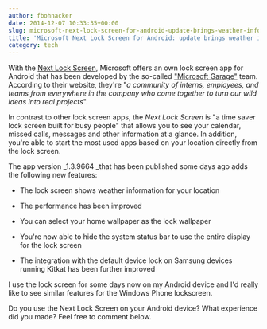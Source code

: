 ```yaml
---
author: fbohnacker
date: 2014-12-07 10:33:35+00:00
slug: microsoft-next-lock-screen-for-android-update-brings-weather-information
title: 'Microsoft Next Lock Screen for Android: update brings weather information'
category: tech
---
```

With the [Next Lock Screen](https://play.google.com/store/apps/details?id=com.microsoft.next), Microsoft offers an own lock screen app for Android that has been developed by the so-called ["Microsoft Garage"](http://www.microsoft.com/en-us/garage/) team. According to their website, they're "_a community of interns, employees, and teams from everywhere in the company who come together to turn our wild ideas into real projects_".

In contrast to other lock screen apps, the _Next Lock Screen_ is "a time saver lock screen built for busy people" that allows you to see your calendar, missed calls, messages and other information at a glance. In addition, you're able to start the most used apps based on your location directly from the lock screen.

The app version _1.3.9664 _that has been published some days ago adds the following new features:



  * The lock screen shows weather information for your location

  * The performance has been improved

  * You can select your home wallpaper as the lock wallpaper

  * You're now able to hide the system status bar to use the entire display for the lock screen

  * The integration with the default device lock on Samsung devices running Kitkat has been further improved


I use the lock screen for some days now on my Android device and I'd really like to see similar features for the Windows Phone lockscreen.

Do you use the Next Lock Screen on your Android device? What experience did you made? Feel free to comment below.
